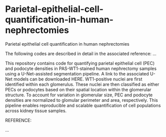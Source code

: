 # Parietal-epithelial-cell-quantification-in-human-nephrectomies
Parietal epithelial cell quantification in human nephrectomies

The following codes are described in detail in the associated reference: ...

This repository contains code for quantifying parietal epithelial cell (PEC) and podocyte densities in PAS-WT1-stained human nephrectomy samples using a U-Net-assisted segmentation pipeline. A link to the associated U-Net models can be downloaded HERE. WT1-positive nuclei are first identified within each glomerulus. These nuclei are then classified as either PECs or podocytes based on their spatial location within the glomerular structure. To account for variation in glomerular size, PEC and podocyte densities are normalized to glomular perimeter and area, respectively. This pipeline enables reproducible and scalable quantification of cell populations across kidney tissue samples.


REFERENCE: 

...
